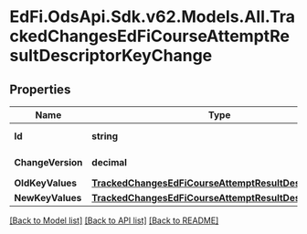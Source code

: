 # EdFi.OdsApi.Sdk.v62.Models.All.TrackedChangesEdFiCourseAttemptResultDescriptorKeyChange

## Properties

Name | Type | Description | Notes
------------ | ------------- | ------------- | -------------
**Id** | **string** | Resource identifier | [optional] 
**ChangeVersion** | **decimal** | Change version | [optional] 
**OldKeyValues** | [**TrackedChangesEdFiCourseAttemptResultDescriptorKey**](TrackedChangesEdFiCourseAttemptResultDescriptorKey.md) |  | [optional] 
**NewKeyValues** | [**TrackedChangesEdFiCourseAttemptResultDescriptorKey**](TrackedChangesEdFiCourseAttemptResultDescriptorKey.md) |  | [optional] 

[[Back to Model list]](../../README.md#documentation-for-models) [[Back to API list]](../../README.md#documentation-for-api-endpoints) [[Back to README]](../../README.md)

